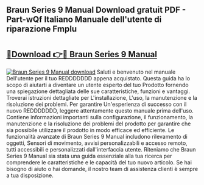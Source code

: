 ## Braun Series 9 Manual Download gratuit PDF - Part-wQf Italiano Manuale dell'utente di riparazione FmpIu

# <h2><a href="http://dffgnl.blite.top/?on=Braun+Series+9+Manual">🔗Download 👉🔴 Braun Series 9 Manual</a></h2>

[![Braun Series 9 Manual download](https://i.imgur.com/lujVjoI.png)](http://dffgnl.blite.top/?on=Braun+Series+9+Manual)
Saluti e benvenuto nel manuale Dell'utente per il tuo REDDDDDDD appena acquistato. Questa guida ha lo scopo di aiutarti a diventare un utente esperto del tuo Prodotto fornendo una spiegazione dettagliata delle sue caratteristiche, funzioni e vantaggi. Troverai istruzioni dettagliate per L'installazione, L'uso, la manutenzione e la risoluzione dei problemi. Per garantire Un'esperienza di successo con il nuovo REDDDDDDD, leggere attentamente questo manuale prima dell'uso. Contiene informazioni importanti sulla configurazione, il funzionamento, la manutenzione e la risoluzione dei problemi del prodotto per garantire che sia possibile utilizzare il prodotto in modo efficace ed efficiente. Le funzionalità avanzate di Braun Series 9 Manual includono rilevamento di oggetti, Sensori di movimento, avvisi personalizzabili e accesso remoto, tutti accessibili e personalizzati dall'interfaccia utente. Riteniamo che Braun Series 9 Manual sia stata una guida essenziale alla tua ricerca per comprendere le caratteristiche e le capacità del tuo nuovo articolo. Se hai bisogno di aiuto o hai domande, il nostro team di assistenza clienti è sempre a tua disposizione.
